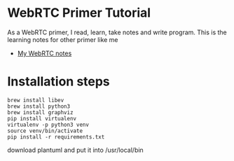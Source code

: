 # WebRTC Primer Tutorial

As a WebRTC primer, I read, learn, take notes and write program.
This is the learning notes for other primer like me

* [My WebRTC notes](https://walterfan.github.io/webrtc_note/)

# Installation steps

```
brew install libev
brew install python3
brew install graphviz
pip install virtualenv
virtualenv -p python3 venv
source venv/bin/activate
pip install -r requirements.txt
```

download plantuml and put it into /usr/local/bin
